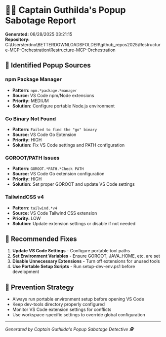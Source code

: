 # 🏴‍☠️ Captain Guthilda's Popup Sabotage Report

**Generated:** 08/28/2025 03:21:15  
**Repository:** C:\Users\erdno\BETTERDOWNLOADSFOLDER\github_repos2025\Restructure-MCP-Orchestration\Restructure-MCP-Orchestration

## 🎯 Identified Popup Sources

### npm Package Manager

- **Pattern:** `npm.*package.*manager`
- **Source:** VS Code npm/Node extensions
- **Priority:** MEDIUM
- **Solution:** Configure portable Node.js environment

### Go Binary Not Found

- **Pattern:** `Failed to find the "go" binary`
- **Source:** VS Code Go Extension
- **Priority:** HIGH
- **Solution:** Fix VS Code settings and PATH configuration

### GOROOT/PATH Issues

- **Pattern:** `GOROOT.*PATH.*Check PATH`
- **Source:** VS Code Go extension configuration
- **Priority:** HIGH
- **Solution:** Set proper GOROOT and update VS Code settings

### TailwindCSS v4

- **Pattern:** `tailwind.*v4`
- **Source:** VS Code Tailwind CSS extension
- **Priority:** LOW
- **Solution:** Update extension settings or disable if not needed

## 🔧 Recommended Fixes

1. **Update VS Code Settings** - Configure portable tool paths
2. **Set Environment Variables** - Ensure GOROOT, JAVA_HOME, etc. are set
3. **Disable Unnecessary Extensions** - Turn off extensions for unused tools
4. **Use Portable Setup Scripts** - Run setup-dev-env.ps1 before development

## 🎪 Prevention Strategy

- Always run portable environment setup before opening VS Code
- Keep dev-tools directory properly configured
- Monitor VS Code extension settings for conflicts
- Use workspace-specific settings to override global configuration

---

_Generated by Captain Guthilda's Popup Sabotage Detective 🕵️_
